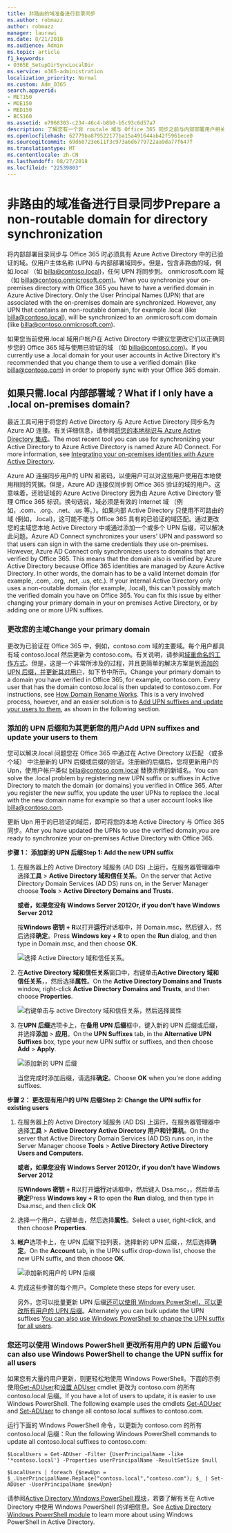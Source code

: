 ```yaml
---
title: 非路由的域准备进行目录同步
ms.author: robmazz
author: robmazz
manager: laurawi
ms.date: 8/21/2018
ms.audience: Admin
ms.topic: article
f1_keywords:
- O365E_SetupDirSyncLocalDir
ms.service: o365-administration
localization_priority: Normal
ms.custom: Adm_O365
search.appverid:
- MET150
- MOE150
- MED150
- BCS160
ms.assetid: e7968303-c234-46c4-b8b0-b5c93c6d57a7
description: 了解您有一个非 routale 域与 Office 365 同步之前与内部部署用户相关联时如何操作。
ms.openlocfilehash: 62779ba879522177ba15a491644ab42f5961ece0
ms.sourcegitcommit: 69d60723e611f3c973a6d6779722aa9da77f647f
ms.translationtype: MT
ms.contentlocale: zh-CN
ms.lasthandoff: 08/27/2018
ms.locfileid: "22539803"
---
```

# <a name="prepare-a-non-routable-domain-for-directory-synchronization"></a><span data-ttu-id="1bf9c-103">非路由的域准备进行目录同步</span><span class="sxs-lookup"><span data-stu-id="1bf9c-103">Prepare a non-routable domain for directory synchronization</span></span>
<span data-ttu-id="1bf9c-p101">将内部部署目录同步与 Office 365 时必须具有 Azure Active Directory 中的已验证的域。仅用户主体名称 (UPN) 与内部部署域同步。但是，包含非路由的域，例如.local （如 billa@contoso.local)，任何 UPN 将同步到。 onmicrosoft.com 域 （如 billa@contoso.onmicrosoft.com)。</span><span class="sxs-lookup"><span data-stu-id="1bf9c-p101">When you synchronize your on-premises directory with Office 365 you have to have a verified domain in Azure Active Directory. Only the User Principal Names (UPN) that are associated with the on-premises domain are synchronized. However, any UPN that contains an non-routable domain, for example .local (like billa@contoso.local), will be synchronized to an .onmicrosoft.com domain (like billa@contoso.onmicrosoft.com).</span></span> 

<span data-ttu-id="1bf9c-107">如果您当前使用.local 域用户帐户在 Active Directory 中建议您更改它们以正确同步您的 Office 365 域与使用已验证的域 （如 billa@contoso.com)。</span><span class="sxs-lookup"><span data-stu-id="1bf9c-107">If you currently use a .local domain for your user accounts in Active Directory it's recommended that you change them to use a verified domain (like billa@contoso.com) in order to properly sync with your Office 365 domain.</span></span>
  
## <a name="what-if-i-only-have-a-local-on-premises-domain"></a><span data-ttu-id="1bf9c-108">如果只需.local 内部部署域？</span><span class="sxs-lookup"><span data-stu-id="1bf9c-108">What if I only have a .local on-premises domain?</span></span>

<span data-ttu-id="1bf9c-p102">最近工具可用于将您的 Active Directory 与 Azure Active Directory 同步名为 Azure AD 连接。有关详细信息，请参阅[将您的本地标识与 Azure Active Directory 集成](https://go.microsoft.com/fwlink/p/?LinkId=624168)。</span><span class="sxs-lookup"><span data-stu-id="1bf9c-p102">The most recent tool you can use for synchronizing your Active Directory to Azure Active Directory is named Azure AD Connect. For more information, see [Integrating your on-premises identities with Azure Active Directory](https://go.microsoft.com/fwlink/p/?LinkId=624168).</span></span>
  
<span data-ttu-id="1bf9c-p103">Azure AD 连接同步用户的 UPN 和密码，以便用户可以对这些用户使用在本地使用相同的凭据。但是，Azure AD 连接仅同步到 Office 365 验证的域的用户。这意味着，还验证域的 Azure Active Directory 因为由 Azure Active Directory 管理 Office 365 标识。换句话说，域必须是有效的 Internet 域 （例如，.com、.org、.net、.us 等。）。如果内部 Active Directory 只使用不可路由的域 (例如，.local)，这可能不能与 Office 365 具有的已验证的域匹配。通过更改您的主域您本地 Active Directory 中或通过添加一个或多个 UPN 后缀，可以解决此问题。</span><span class="sxs-lookup"><span data-stu-id="1bf9c-p103">Azure AD Connect synchronizes your users' UPN and password so that users can sign in with the same credentials they use on-premises. However, Azure AD Connect only synchronizes users to domains that are verified by Office 365. This means that the domain also is verified by Azure Active Directory because Office 365 identities are managed by Azure Active Directory. In other words, the domain has to be a valid Internet domain (for example, .com, .org, .net, .us, etc.). If your internal Active Directory only uses a non-routable domain (for example, .local), this can't possibly match the verified domain you have on Office 365. You can fix this issue by either changing your primary domain in your on premises Active Directory, or by adding one or more UPN suffixes.</span></span>
  
### <a name="change-your-primary-domain"></a><span data-ttu-id="1bf9c-117">**更改您的主域**</span><span class="sxs-lookup"><span data-stu-id="1bf9c-117">**Change your primary domain**</span></span>

<span data-ttu-id="1bf9c-p104">更改为已验证在 Office 365 中，例如，contoso.com 域的主要域。每个用户都具有域 contoso.local 然后更新为 contoso.com。有关说明，请参阅[域重命名的工作方式](https://go.microsoft.com/fwlink/p/?LinkId=624174)。但是，这是一个非常所涉及的过程，并且更简单的解决方案是到[添加的 UPN 后缀，并更新其对用户](prepare-a-non-routable-domain-for-directory-synchronization.md#bk_register)，如下节中所示。</span><span class="sxs-lookup"><span data-stu-id="1bf9c-p104">Change your primary domain to a domain you have verified in Office 365, for example, contoso.com. Every user that has the domain contoso.local is then updated to contoso.com. For instructions, see [How Domain Rename Works](https://go.microsoft.com/fwlink/p/?LinkId=624174). This is a very involved process, however, and an easier solution is to [Add UPN suffixes and update your users to them](prepare-a-non-routable-domain-for-directory-synchronization.md#bk_register), as shown in the following section.</span></span>
  
### <a name="add-upn-suffixes-and-update-your-users-to-them"></a><span data-ttu-id="1bf9c-122">**添加的 UPN 后缀和为其更新您的用户**</span><span class="sxs-lookup"><span data-stu-id="1bf9c-122">**Add UPN suffixes and update your users to them**</span></span>

<span data-ttu-id="1bf9c-p105">您可以解决.local 问题您在 Office 365 中通过在 Active Directory 以匹配 （或多个域） 中注册新的 UPN 后缀或后缀的验证。注册新的后缀后，您将更新用户的 Upn，使用户帐户类似 billa@contoso.com.local 替换示例的新域名。</span><span class="sxs-lookup"><span data-stu-id="1bf9c-p105">You can solve the .local problem by registering new UPN suffix or suffixes in Active Directory to match the domain (or domains) you verified in Office 365. After you register the new suffix, you update the user UPNs to replace the .local with the new domain name for example so that a user account looks like billa@contoso.com.</span></span>
  
<span data-ttu-id="1bf9c-125">更新 Upn 用于的已验证的域后，即可将您的本地 Active Directory 与 Office 365 同步。</span><span class="sxs-lookup"><span data-stu-id="1bf9c-125">After you have updated the UPNs to use the verified domain,you are ready to synchronize your on-premises Active Directory with Office 365.</span></span>
  
 <span data-ttu-id="1bf9c-126">**步骤 1： 添加新的 UPN 后缀**</span><span class="sxs-lookup"><span data-stu-id="1bf9c-126">**Step 1: Add the new UPN suffix**</span></span>
  
1. <span data-ttu-id="1bf9c-127">在服务器上的 Active Directory 域服务 (AD DS) 上运行，在服务器管理器中选择**工具** \> **Active Directory 域和信任关系**。</span><span class="sxs-lookup"><span data-stu-id="1bf9c-127">On the server that Active Directory Domain Services (AD DS) runs on, in the Server Manager choose **Tools** \> **Active Directory Domains and Trusts**.</span></span>
    
    <span data-ttu-id="1bf9c-128">**或者，如果您没有 Windows Server 2012**</span><span class="sxs-lookup"><span data-stu-id="1bf9c-128">**Or, if you don't have Windows Server 2012**</span></span>
    
    <span data-ttu-id="1bf9c-129">按**Windows 密钥 + R**以打开**运行**对话框中，并 Domain.msc，然后键入，然后选择**确定**。</span><span class="sxs-lookup"><span data-stu-id="1bf9c-129">Press **Windows key + R** to open the **Run** dialog, and then type in Domain.msc, and then choose **OK**.</span></span>
    
    ![选择 Active Directory 域和信任关系。](media/46b6e007-9741-44af-8517-6f682e0ac974.png)
  
2. <span data-ttu-id="1bf9c-131">在**Active Directory 域和信任关系**窗口中，右键单击**Active Directory 域和信任关系**，，然后选择**属性**。</span><span class="sxs-lookup"><span data-stu-id="1bf9c-131">On the **Active Directory Domains and Trusts** window, right-click **Active Directory Domains and Trusts**, and then choose **Properties**.</span></span>
    
    ![右键单击与 active Directory 域和信任关系，然后选择属性](media/39d20812-ffb5-4ba9-8d7b-477377ac360d.png)
  
3. <span data-ttu-id="1bf9c-133">在**UPN 后缀**选项卡上，在**备用 UPN 后缀**框中，键入新的 UPN 后缀或后缀，并选择**添加** \> **应用**。</span><span class="sxs-lookup"><span data-stu-id="1bf9c-133">On the **UPN Suffixes** tab, in the **Alternative UPN Suffixes** box, type your new UPN suffix or suffixes, and then choose **Add** \> **Apply**.</span></span>
    
    ![添加新的 UPN 后缀](media/a4aaf919-7adf-469a-b93f-83ef284c0915.PNG)
  
    <span data-ttu-id="1bf9c-135">当您完成时添加后缀，请选择**确定**。</span><span class="sxs-lookup"><span data-stu-id="1bf9c-135">Choose **OK** when you're done adding suffixes.</span></span> 
    
 <span data-ttu-id="1bf9c-136">**步骤 2： 更改现有用户的 UPN 后缀**</span><span class="sxs-lookup"><span data-stu-id="1bf9c-136">**Step 2: Change the UPN suffix for existing users**</span></span>
  
1. <span data-ttu-id="1bf9c-137">在服务器上的 Active Directory 域服务 (AD DS) 上运行，在服务器管理器中选择**工具** \> **Active Directory Active Directory 用户和计算机**。</span><span class="sxs-lookup"><span data-stu-id="1bf9c-137">On the server that Active Directory Domain Services (AD DS) runs on, in the Server Manager choose **Tools** \> **Active Directory Active Directory Users and Computers**.</span></span>
    
    <span data-ttu-id="1bf9c-138">**或者，如果您没有 Windows Server 2012**</span><span class="sxs-lookup"><span data-stu-id="1bf9c-138">**Or, if you don't have Windows Server 2012**</span></span>
    
    <span data-ttu-id="1bf9c-139">按**Windows 密钥 + R**以打开**运行**对话框中，然后键入 Dsa.msc，，然后单击**确定**</span><span class="sxs-lookup"><span data-stu-id="1bf9c-139">Press **Windows key + R** to open the **Run** dialog, and then type in Dsa.msc, and then click **OK**</span></span>
    
2. <span data-ttu-id="1bf9c-140">选择一个用户，右键单击，然后选择**属性**。</span><span class="sxs-lookup"><span data-stu-id="1bf9c-140">Select a user, right-click, and then choose **Properties**.</span></span>
    
3. <span data-ttu-id="1bf9c-141">**帐户**选项卡上，在 UPN 后缀下拉列表，选择新的 UPN 后缀，，然后选择**确定**。</span><span class="sxs-lookup"><span data-stu-id="1bf9c-141">On the **Account** tab, in the UPN suffix drop-down list, choose the new UPN suffix, and then choose **OK**.</span></span>
    
    ![添加新的用户的 UPN 后缀](media/54876751-49f0-48cc-b864-2623c4835563.png)
  
4. <span data-ttu-id="1bf9c-143">完成这些步骤的每个用户。</span><span class="sxs-lookup"><span data-stu-id="1bf9c-143">Complete these steps for every user.</span></span>
    
    <span data-ttu-id="1bf9c-144">另外，您可以批量更新 UPN 后缀[还可以使用 Windows PowerShell，可以更改所有用户的 UPN 后缀](prepare-a-non-routable-domain-for-directory-synchronization.md#BK_Posh)。</span><span class="sxs-lookup"><span data-stu-id="1bf9c-144">Alternately you can bulk update the UPN suffixes [You can also use Windows PowerShell to change the UPN suffix for all users](prepare-a-non-routable-domain-for-directory-synchronization.md#BK_Posh).</span></span>
    
### <a name="you-can-also-use-windows-powershell-to-change-the-upn-suffix-for-all-users"></a><span data-ttu-id="1bf9c-145">**您还可以使用 Windows PowerShell 更改所有用户的 UPN 后缀**</span><span class="sxs-lookup"><span data-stu-id="1bf9c-145">**You can also use Windows PowerShell to change the UPN suffix for all users**</span></span>

<span data-ttu-id="1bf9c-p106">如果您有大量的用户更新，则更轻松地使用 Windows PowerShell。下面的示例使用[Get-ADUser](https://go.microsoft.com/fwlink/p/?LinkId=624312)和[设置 ADUser](https://go.microsoft.com/fwlink/p/?LinkId=624313) cmdlet 更改为 contoso.com 的所有 contoso.local 后缀。</span><span class="sxs-lookup"><span data-stu-id="1bf9c-p106">If you have a lot of users to update, it is easier to use Windows PowerShell. The following example uses the cmdlets [Get-ADUser](https://go.microsoft.com/fwlink/p/?LinkId=624312) and [Set-ADUser](https://go.microsoft.com/fwlink/p/?LinkId=624313) to change all contoso.local suffixes to contoso.com.</span></span> 

<span data-ttu-id="1bf9c-148">运行下面的 Windows PowerShell 命令，以更新为 contoso.com 的所有 contoso.local 后缀：</span><span class="sxs-lookup"><span data-stu-id="1bf9c-148">Run the following Windows PowerShell commands to update all contoso.local suffixes to contoso.com:</span></span>
    
  ```
  $LocalUsers = Get-ADUser -Filter {UserPrincipalName -like '*contoso.local'} -Properties userPrincipalName -ResultSetSize $null
  ```

  ```
  $LocalUsers | foreach {$newUpn = $_.UserPrincipalName.Replace("contoso.local","contoso.com"); $_ | Set-ADUser -UserPrincipalName $newUpn}
  ```
<span data-ttu-id="1bf9c-149">请参阅[Active Directory Windows PowerShell 模块](https://go.microsoft.com/fwlink/p/?LinkId=624314)，若要了解有关在 Active Directory 中使用 Windows PowerShell 的详细信息。</span><span class="sxs-lookup"><span data-stu-id="1bf9c-149">See [Active Directory Windows PowerShell module](https://go.microsoft.com/fwlink/p/?LinkId=624314) to learn more about using Windows PowerShell in Active Directory.</span></span> 

